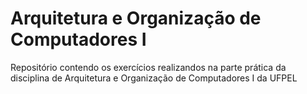# Arquitetura e Organização de Computadores I

Repositório contendo os exercícios realizandos na parte prática da disciplina de Arquitetura e Organização de Computadores I da UFPEL
